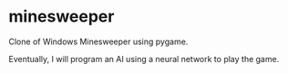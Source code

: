 # minesweeper
Clone of Windows Minesweeper using pygame.

Eventually, I will program an AI using a neural network to play the game.
